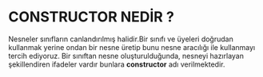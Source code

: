 # CONSTRUCTOR NEDİR ?

Nesneler sınıfların canlandırılmış halidir.Bir sınıfı ve üyeleri doğrudan kullanmak yerine ondan bir nesne üretip bunu nesne aracılığı ile kullanmayı tercih ediyoruz. Bir sınıftan nesne oluşturulduğunda, nesneyi hazırlayan şekillendiren ifadeler vardır bunlara **constructor** adı verilmektedir.
